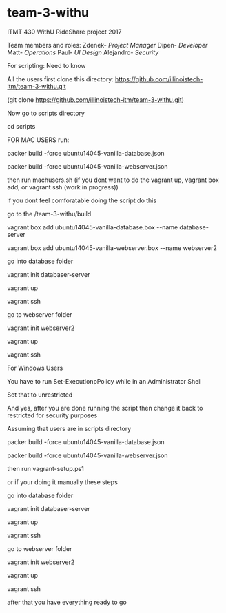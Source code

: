 # team-3-withu
ITMT 430 WithU RideShare project 2017

Team members and roles:
Zdenek- *Project Manager*
Dipen- *Developer*
Matt- *Operations*
Paul- *UI Design* 
Alejandro- *Security*


For scripting: Need to know

All the users first clone this directory:
https://github.com/illinoistech-itm/team-3-withu.git

(git clone https://github.com/illinoistech-itm/team-3-withu.git)

Now go to scripts directory

cd scripts

FOR MAC USERS run:

packer build -force ubuntu14045-vanilla-database.json

packer build -force ubuntu14045-vanilla-webserver.json

then run machusers.sh (if you dont want to do the vagrant up, vagrant box add, or vagrant ssh (work in progress))

if you dont feel comforatable doing the script do this

go to the /team-3-withu/build

vagrant box add ubuntu14045-vanilla-database.box --name database-server

vagrant box add ubuntu14045-vanilla-webserver.box --name webserver2

go into database folder

vagrant init databaser-server

vagrant up

vagrant ssh

go to webserver folder 

vagrant init webserver2

vagrant up 

vagrant ssh

For Windows Users

You have to run Set-ExecutionpPolicy while in an Administrator Shell

Set that to unrestricted

And yes, after you are done running the script then change it back to restricted for security purposes

Assuming that users are in scripts directory

packer build -force ubuntu14045-vanilla-database.json

packer build -force ubuntu14045-vanilla-webserver.json

then run vagrant-setup.ps1 

or if your doing it manually these steps

go into database folder

vagrant init databaser-server

vagrant up

vagrant ssh

go to webserver folder 

vagrant init webserver2

vagrant up 

vagrant ssh

after that you have everything ready to go

 

